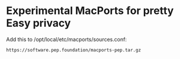# Experimental MacPorts for pretty Easy privacy

Add this to /opt/local/etc/macports/sources.conf:

    https://software.pep.foundation/macports-pep.tar.gz


